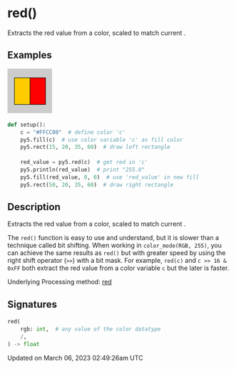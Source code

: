 # red()

Extracts the red value from a color, scaled to match current [](sketch_color_mode).

## Examples

<div class="example-table">

<div class="example-row"><div class="example-cell-image">

![example picture for red()](/images/reference/Sketch_red_0.png)

</div><div class="example-cell-code">

```python
def setup():
    c = "#FFCC00"  # define color 'c'
    py5.fill(c)  # use color variable 'c' as fill color
    py5.rect(15, 20, 35, 60)  # draw left rectangle
    
    red_value = py5.red(c)  # get red in 'c'
    py5.println(red_value)  # print "255.0"
    py5.fill(red_value, 0, 0)  # use 'red_value' in new fill
    py5.rect(50, 20, 35, 60)  # draw right rectangle
```

</div></div>

</div>

## Description

Extracts the red value from a color, scaled to match current [](sketch_color_mode).

The `red()` function is easy to use and understand, but it is slower than a technique called bit shifting. When working in `color_mode(RGB, 255)`, you can achieve the same results as `red()` but with greater speed by using the right shift operator (`>>`) with a bit mask. For example, `red(c)` and `c >> 16 & 0xFF` both extract the red value from a color variable `c` but the later is faster.

Underlying Processing method: [red](https://processing.org/reference/red_.html)

## Signatures

```python
red(
    rgb: int,  # any value of the color datatype
    /,
) -> float
```

Updated on March 06, 2023 02:49:26am UTC
